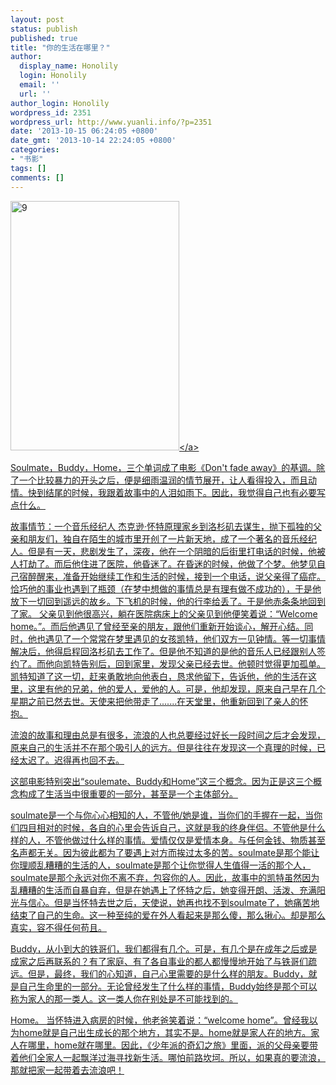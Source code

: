 ```yaml
---
layout: post
status: publish
published: true
title: "你的生活在哪里？"
author:
  display_name: Honolily
  login: Honolily
  email: ''
  url: ''
author_login: Honolily
wordpress_id: 2351
wordpress_url: http://www.yuanli.info/?p=2351
date: '2013-10-15 06:24:05 +0800'
date_gmt: '2013-10-14 22:24:05 +0800'
categories:
- "书影"
tags: []
comments: []
---
```

<p><a href="http:&#47;&#47;www.yuanli.info&#47;archives&#47;2351.html&#47;attachment&#47;9" rel="attachment wp-att-2354"><img src="http:&#47;&#47;www.yuanli.info&#47;wp-content&#47;uploads&#47;2013&#47;10&#47;9.jpg" alt="9" width="270" height="399" class="aligncenter size-full wp-image-2354" &#47;><&#47;a></p>
<p>Soulmate，Buddy，Home，三个单词成了电影《Don't fade away》的基调。除了一个比较暴力的开头之后，便是细雨温润的情节展开，让人看得投入，而且动情。快到结尾的时候，我跟着故事中的人泪如雨下。因此，我觉得自己也有必要写点什么。</p>
<p>故事情节：一个音乐经纪人 杰克逊&middot;怀特原理家乡到洛杉矶去谋生，抛下孤独的父亲和朋友们，独自在陌生的城市里开创了一片新天地，成了一个著名的音乐经纪人。但是有一天，悲剧发生了，深夜，他在一个阴暗的后街里打电话的时候，他被人打劫了。而后他住进了医院，他昏迷了。在昏迷的时候，他做了个梦。他梦见自己宿醉醒来，准备开始继续工作和生活的时候，接到一个电话，说父亲得了癌症。恰巧他的事业也遇到了瓶颈（在梦中想做的事情总是有理有做不成功的），于是他放下一切回到遥远的故乡。下飞机的时候，他的行李给丢了。于是他赤条条地回到了家。 父亲见到他很高兴，躺在医院病床上的父亲见到他便笑着说：&ldquo;Welcome home。&rdquo;。而后他遇见了曾经至亲的朋友，跟他们重新开始谈心，解开心结。同时，他也遇见了一个常常在梦里遇见的女孩凯特，他们双方一见钟情。等一切事情解决后，他得启程回洛杉矶去工作了。但是他不知道的是他的音乐人已经跟别人签约了。而他向凯特告别后，回到家里，发现父亲已经去世。他顿时觉得更加孤单。凯特知道了这一切，赶来勇敢地向他表白，恳求他留下，告诉他，他的生活在这里，这里有他的兄弟，他的爱人，爱他的人。可是，他却发现，原来自己早在几个星期之前已然去世。天使来把他带走了.......在天堂里，他重新回到了亲人的怀抱。</p>
<p>流浪的故事和理由总是有很多，流浪的人也总要经过好长一段时间之后才会发现，原来自己的生活并不在那个吸引人的远方。但是往往在发现这一个真理的时候，已经太迟了。迟得再也回不去。 </p>
<p>这部电影特别突出&ldquo;soulemate、Buddy和Home&rdquo;这三个概念。因为正是这三个概念构成了生活当中很重要的一部分，甚至是一个主体部分。</p>
<p>soulmate是一个与你心心相知的人，不管他&#47;她是谁，当你们的手握在一起，当你们四目相对的时候，各自的心里会告诉自己，这就是我的终身伴侣。不管他是什么样的人，不管他做过什么样的事情。爱情仅仅是爱情本身。与任何金钱、物质甚至名声都无关。因为彼此都为了要遇上对方而挨过太多的苦。soulmate是那个能让你理顺乱糟糟的生活的人，soulmate是那个让你觉得人生值得一活的那个人，soulmate是那个永远对你不离不弃，包容你的人。因此，故事中的凯特虽然因为乱糟糟的生活而自暴自弃，但是在她遇上了怀特之后，她变得开朗、活泼、充满阳光与信心。但是当怀特去世之后，天使说，她再也找不到soulmate了，她痛苦地结束了自己的生命。这一种至纯的爱在外人看起来是那么傻，那么揪心。却是那么真实，容不得任何苟且。</p>
<p>Buddy，从小到大的铁哥们，我们都得有几个。可是，有几个是在成年之后或是成家之后再联系的？有了家庭、有了各自事业的都人都慢慢地开始了与铁哥们疏远。但是，最终，我们的心知道，自己心里需要的是什么样的朋友。Buddy，就是自己生命里的一部分。无论曾经发生了什么样的事情，Buddy始终是那个可以称为家人的那一类人。这一类人你在别处是不可能找到的。</p>
<p>Home。 当怀特进入病房的时候，他老爸笑着说：&ldquo;welcome home&rdquo;。曾经我以为home就是自己出生成长的那个地方，其实不是。home就是家人在的地方。家人在哪里，home就在哪里。因此，《少年派的奇幻之旅》里面，派的父母亲要带着他们全家人一起飘洋过海寻找新生活。哪怕前路坎坷。所以，如果真的要流浪，那就把家一起带着去流浪吧！</p>
